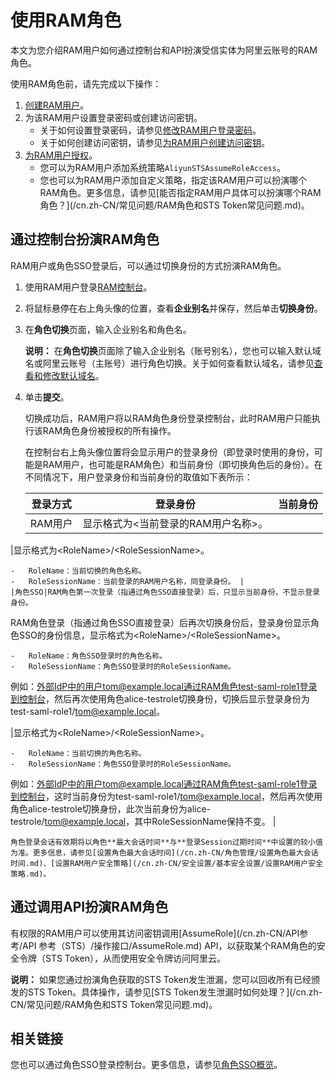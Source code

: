 # 使用RAM角色

本文为您介绍RAM用户如何通过控制台和API扮演受信实体为阿里云账号的RAM角色。

使用RAM角色前，请先完成以下操作：

1.  [创建RAM用户](/cn.zh-CN/用户管理/基本操作/创建RAM用户.md)。
2.  为该RAM用户设置登录密码或创建访问密钥。
    -   关于如何设置登录密码，请参见[修改RAM用户登录密码](/cn.zh-CN/安全设置/密码/修改RAM用户登录密码.md)。
    -   关于如何创建访问密钥，请参见[为RAM用户创建访问密钥](/cn.zh-CN/安全设置/访问密钥/为RAM用户创建访问密钥.md)。
3.  [为RAM用户授权](/cn.zh-CN/用户管理/授权管理/为RAM用户授权.md)。
    -   您可以为RAM用户添加系统策略`AliyunSTSAssumeRoleAccess`。
    -   您也可以为RAM用户添加自定义策略，指定该RAM用户可以扮演哪个RAM角色。更多信息，请参见[能否指定RAM用户具体可以扮演哪个RAM角色？](/cn.zh-CN/常见问题/RAM角色和STS Token常见问题.md)。

## 通过控制台扮演RAM角色

RAM用户或角色SSO登录后，可以通过切换身份的方式扮演RAM角色。

1.  使用RAM用户登录[RAM控制台](https://signin.aliyun.com/login.htm)。

2.  将鼠标悬停在右上角头像的位置，查看**企业别名**并保存，然后单击**切换身份**。

3.  在**角色切换**页面，输入企业别名和角色名。

    **说明：** 在**角色切换**页面除了输入企业别名（账号别名），您也可以输入默认域名或阿里云账号（主账号）进行角色切换。关于如何查看默认域名，请参见[查看和修改默认域名](/cn.zh-CN/安全设置/高级设置/查看和修改默认域名.md)。

4.  单击**提交**。

    切换成功后，RAM用户将以RAM角色身份登录控制台，此时RAM用户只能执行该RAM角色身份被授权的所有操作。

    在控制台右上角头像位置将会显示用户的登录身份（即登录时使用的身份，可能是RAM用户，也可能是RAM角色）和当前身份（即切换角色后的身份）。在不同情况下，用户登录身份和当前身份的取值如下表所示：

    |登录方式|登录身份|当前身份|
    |----|----|----|
    |RAM用户|显示格式为<当前登录的RAM用户名称\>。

|显示格式为<RoleName\>/<RoleSessionName\>。

    -   RoleName：当前切换的角色名称。
    -   RoleSessionName：当前登录的RAM用户名称，同登录身份。 |
    |角色SSO|RAM角色第一次登录（指通过角色SSO直接登录）后，只显示当前身份，不显示登录身份。

RAM角色登录（指通过角色SSO直接登录）后再次切换身份后，登录身份显示角色SSO的身份信息，显示格式为<RoleName\>/<RoleSessionName\>。

    -   RoleName：角色SSO登录时的角色名称。
    -   RoleSessionName：角色SSO登录时的RoleSessionName。
例如：外部IdP中的用户tom@example.local通过RAM角色test-saml-role1登录到控制台，然后再次使用角色alice-testrole切换身份，切换后显示登录身份为test-saml-role1/tom@example.local。

|显示格式为<RoleName\>/<RoleSessionName\>。

    -   RoleName：当前切换的角色名称。
    -   RoleSessionName：角色SSO登录时的RoleSessionName。
例如：外部IdP中的用户tom@example.local通过RAM角色test-saml-role1登录到控制台，这时当前身份为test-saml-role1/tom@example.local，然后再次使用角色alice-testrole切换身份，此次当前身份为alice-testrole/tom@example.local，其中RoleSessionName保持不变。 |

    角色登录会话有效期将以角色**最大会话时间**与**登录Session过期时间**中设置的较小值为准。更多信息，请参见[设置角色最大会话时间](/cn.zh-CN/角色管理/设置角色最大会话时间.md)、[设置RAM用户安全策略](/cn.zh-CN/安全设置/基本安全设置/设置RAM用户安全策略.md)。


## 通过调用API扮演RAM角色

有权限的RAM用户可以使用其访问密钥调用[AssumeRole](/cn.zh-CN/API参考/API 参考（STS）/操作接口/AssumeRole.md) API，以获取某个RAM角色的安全令牌（STS Token），从而使用安全令牌访问阿里云。

**说明：** 如果您通过扮演角色获取的STS Token发生泄漏，您可以回收所有已经颁发的STS Token。具体操作，请参见[STS Token发生泄漏时如何处理？](/cn.zh-CN/常见问题/RAM角色和STS Token常见问题.md)。

## 相关链接

您也可以通过角色SSO登录控制台。更多信息，请参见[角色SSO概览](/cn.zh-CN/单点登录管理（SSO）/角色SSO/角色SSO概览.md)。

